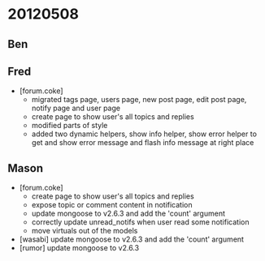 # 20120508

## Ben



## Fred
- [forum.coke]
    - migrated tags page, users page, new post page, edit post page, notify page and user page
    - create page to show user's all topics and replies
    - modified parts of style
    - added two dynamic helpers, show info helper, show error helper to get and show error message and flash info message at right place



## Mason
- [forum.coke]
    - create page to show user's all topics and replies
    - expose topic or comment content in notification
    - update mongoose to v2.6.3 and add the 'count' argument
    - correctly update unread_notifs when user read some notification
    - move virtuals out of the models
- [wasabi] update mongoose to v2.6.3 and add the 'count' argument
- [rumor] update mongoose to v2.6.3